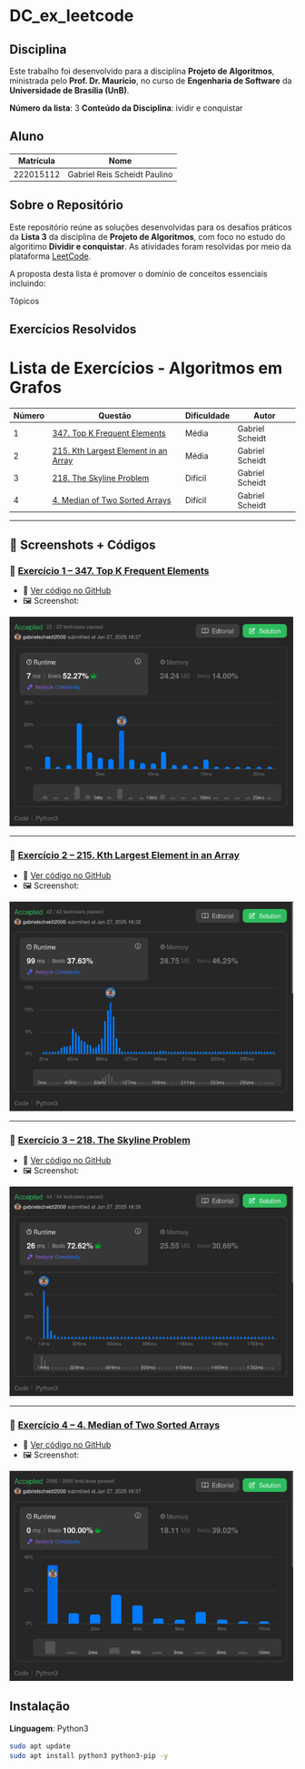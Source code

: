 # DC_ex_leetcode

## Disciplina

Este trabalho foi desenvolvido para a disciplina **Projeto de Algoritmos**, ministrada pelo **Prof. Dr. Maurício**, no curso de **Engenharia de Software** da **Universidade de Brasília (UnB)**.

**Número da lista**: 3
**Conteúdo da Disciplina**: ividir e conquistar

## Aluno

| Matrícula   | Nome                          |
|-------------|-------------------------------|
| 222015112  | Gabriel Reis Scheidt Paulino    |


## Sobre o Repositório

Este repositório reúne as soluções desenvolvidas para os desafios práticos da **Lista 3** da disciplina de **Projeto de Algoritmos**, com foco no estudo do algoritimo **Dividir e conquistar**. As atividades foram resolvidas por meio da plataforma [LeetCode](https://leetcode.com/).

A proposta desta lista é promover o domínio de conceitos essenciais incluindo:

Tópicos

## Exercícios Resolvidos

# Lista de Exercícios - Algoritmos em Grafos

| Número | Questão                                                                                                                                                                                                                             | Dificuldade | Autor            |
|--------|-------------------------------------------------------------------------------------------------------------------------------------------------------------------------------------------------------------------------------------|-------------|------------------|
| 1      | [347. Top K Frequent Elements](https://leetcode.com/problems/top-k-frequent-elements/description/?envType=problem-list-v2&envId=divide-and-conquer)                                                                                                     | Média       | Gabriel Scheidt  |
| 2      | [215. Kth Largest Element in an Array](https://leetcode.com/problems/kth-largest-element-in-an-array/description/?envType=problem-list-v2&envId=divide-and-conquer)                                                                                       | Média       | Gabriel Scheidt  |
| 3      | [218. The Skyline Problem](https://leetcode.com/problems/the-skyline-problem/description/?envType=problem-list-v2&envId=divide-and-conquer)                                                   | Difícil     | Gabriel Scheidt  |
| 4      | [4. Median of Two Sorted Arrays](https://leetcode.com/problems/median-of-two-sorted-arrays/description/?envType=problem-list-v2&envId=divide-and-conquer)     | Difícil     | Gabriel Scheidt  |

---

## 📸 Screenshots + Códigos

### 📍 [Exercício 1 – 347. Top K Frequent Elements](https://leetcode.com/problems/top-k-frequent-elements/description/?envType=problem-list-v2&envId=divide-and-conquer)
- 📄 [Ver código no GitHub](https://github.com/projeto-de-algoritmos-2025/DC_ex_leetcode/blob/main/Exercicio_1/347_topk.py)  
- 🖼️ Screenshot:  
<img src="https://github.com/projeto-de-algoritmos-2025/DC_ex_leetcode/blob/main/Exercicio_1/347.png" width="500"/>

---

### 📍 [Exercício 2 – 215. Kth Largest Element in an Array](https://leetcode.com/problems/kth-largest-element-in-an-array/description/?envType=problem-list-v2&envId=divide-and-conquer)
- 📄 [Ver código no GitHub](https://github.com/projeto-de-algoritmos-2025/DC_ex_leetcode/blob/main/Exercicio_2/215_kth_largest.py)  
- 🖼️ Screenshot:  
<img src="https://github.com/projeto-de-algoritmos-2025/DC_ex_leetcode/blob/main/Exercicio_2/215.png" width="500"/>

---

### 📍 [Exercício 3 – 218. The Skyline Problem](https://leetcode.com/problems/the-skyline-problem/description/?envType=problem-list-v2&envId=divide-and-conquer)
- 📄 [Ver código no GitHub](https://github.com/projeto-de-algoritmos-2025/DC_ex_leetcode/blob/main/Exercicio_3/218_skyline.py)  
- 🖼️ Screenshot:  
<img src="https://github.com/projeto-de-algoritmos-2025/DC_ex_leetcode/blob/main/Exercicio_3/218.png" width="500"/>

---

### 📍 [Exercício 4 – 4. Median of Two Sorted Arrays](https://leetcode.com/problems/median-of-two-sorted-arrays/description/?envType=problem-list-v2&envId=divide-and-conquer)
- 📄 [Ver código no GitHub](https://github.com/projeto-de-algoritmos-2025/DC_ex_leetcode/blob/main/Exercicio_4/4_median_sorted_arrays.py)  
- 🖼️ Screenshot:  
<img src="https://github.com/projeto-de-algoritmos-2025/DC_ex_leetcode/blob/main/Exercicio_4/4.png" width="500"/>




## Instalação 
**Linguagem**: Python3<br>

```bash
sudo apt update
sudo apt install python3 python3-pip -y
```


